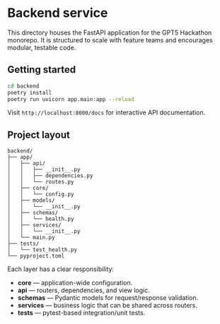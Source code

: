 # Backend service

This directory houses the FastAPI application for the GPT5 Hackathon monorepo. It is structured to scale with feature teams and encourages modular, testable code.

## Getting started

```bash
cd backend
poetry install
poetry run uvicorn app.main:app --reload
```

Visit `http://localhost:8000/docs` for interactive API documentation.

## Project layout

```
backend/
├── app/
│   ├── api/
│   │   ├── __init__.py
│   │   ├── dependencies.py
│   │   └── routes.py
│   ├── core/
│   │   └── config.py
│   ├── models/
│   │   └── __init__.py
│   ├── schemas/
│   │   └── health.py
│   ├── services/
│   │   └── __init__.py
│   └── main.py
├── tests/
│   └── test_health.py
└── pyproject.toml
```

Each layer has a clear responsibility:

- **core** — application-wide configuration.
- **api** — routers, dependencies, and view logic.
- **schemas** — Pydantic models for request/response validation.
- **services** — business logic that can be shared across routers.
- **tests** — pytest-based integration/unit tests.
